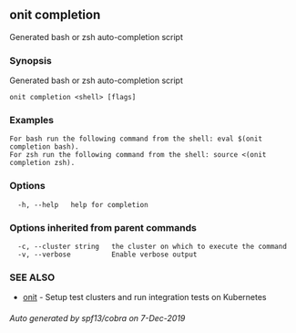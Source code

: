 ## onit completion

Generated bash or zsh auto-completion script

### Synopsis

Generated bash or zsh auto-completion script

```
onit completion <shell> [flags]
```

### Examples

```
For bash run the following command from the shell: eval $(onit completion bash).
For zsh run the following command from the shell: source <(onit completion zsh).
```

### Options

```
  -h, --help   help for completion
```

### Options inherited from parent commands

```
  -c, --cluster string   the cluster on which to execute the command
  -v, --verbose          Enable verbose output
```

### SEE ALSO

* [onit](onit.md)	 - Setup test clusters and run integration tests on Kubernetes

###### Auto generated by spf13/cobra on 7-Dec-2019
